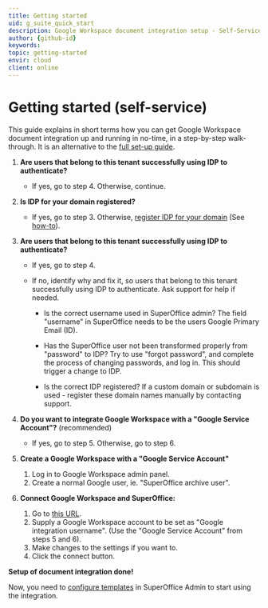 ```yaml
---
title: Getting started
uid: g_suite_quick_start
description: Google Workspace document integration setup - Self-Service Quick-Guide
author: {github-id}
keywords:
topic: getting-started
envir: cloud
client: online
---
```


# Getting started (self-service)

This guide explains in short terms how you can get Google Workspace document integration up and running in no-time, in a step-by-step walk-through. It is an alternative to the [full set-up guide][5].

1. **Are users that belong to this tenant successfully using IDP to authenticate?**

    * If yes, go to step 4. Otherwise, continue.

2. **Is IDP for your domain registered?**

    * If yes, go to step 3. Otherwise, [register IDP for your domain][2] (See [how-to][3]).

3. **Are users that belong to this tenant successfully using IDP to authenticate?**

    * If yes, go to step 4.
    * If no, identify why and fix it, so users that belong to this tenant successfully using IDP to authenticate. Ask support for help if needed.

      * Is the correct username used in SuperOffice admin? The field "username" in SuperOffice needs to be the users Google Primary Email (ID).

      * Has the SuperOffice user not been transformed properly from "password" to IDP? Try to use "forgot password", and complete the process of changing passwords, and log in. This should trigger a change to IDP.

      * Is the correct IDP registered? If a custom domain or subdomain is used - register these domain names manually by contacting support.

4. **Do you want to integrate Google Workspace with a "Google Service Account"?** (recommended)

    * If yes, go to step 5. Otherwise, go to step 6.

5. **Create a Google Workspace with a "Google Service Account"**

    1. Log in to Google Workspace admin panel.
    2. Create a normal Google user, ie. "SuperOffice archive user".

6. **Connect Google Workspace and SuperOffice:**

    1. Go to [this URL][4].
    2. Supply a Google Workspace account to be set as "Google integration username". (Use the "Google Service Account" from steps 5 and 6).
    3. Make changes to the settings if you want to.
    4. Click the connect button.

**Setup of document integration done!**

Now, you need to [configure templates][6] in SuperOffice Admin to start using the integration.

<!-- Referenced links -->
[2]: https://id.superoffice.com/identityprovider/register
[3]: ../../../identity-management/superid/howto/register-idp.md
[4]: https://cloudintegration.superoffice.com/app
[5]: set-up.md
[6]: configure.md
